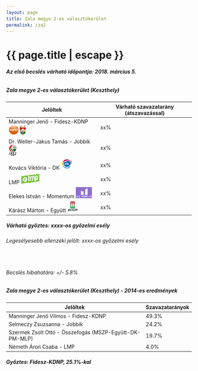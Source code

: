 ```yaml
---
layout: page
title: Zala megye 2-es választókerület
permalink: /za2
---
```


<h1 class="page-title">{{ page.title | escape }}</h1>

<div class="section">
    <div class="row">
          <div class="col s12"><h6><span><strong>Az első becslés várható időpontja: 2018. március 5.</strong></span></h6>
		  <h5>Zala megye 2-es választókerület (Keszthely)</h5>
            <table class="striped">
              <thead>
                <tr>
                    <th>Jelöltek</th>
                    <th>Várható szavazatarány (átszavazással)</th>
                </tr>
              </thead>
              <tbody>
             <tr>
                  <td>Manninger Jenő - Fidesz-KDNP <img src="images/fideszkdnp_logo.png"></td>
				  <td id="id_fidesz">xx%</td>
			</tr>
			<tr><td>Dr. Weller-Jakus Tamás - Jobbik <img src="images/jobbik_logo.png"></td><td id="id_jobbik">xx%</td></tr>
<tr>
                  <td>Kovács Viktória - DK <img src="images/dk_logo.png"></td>
				  <td id="id_baloldal">xx%</td>
			</tr>
			<tr>
                  <td>LMP <img src="images/lmp_logo.png"></td>
				  <td id="id_lmp">xx%</td>
			</tr>
			<tr>
				  <td>Elekes István - Momentum <img src="images/momentum_logo.png"></td>
				  <td id="id_momentum">xx%</td>
			</tr>
<tr>
<td>Kárász Márton -  Együtt <img src="images/egyutt_logo.png"></td>
<td id="id_egyutt">xx%</td>
</tr>                
              </tbody>
            </table>
			<h5>Várható győztes: <span id="gyoztes">xx</span><span id="esely">xx</span><span>-os győzelmi esély</span></h5>
			<h6>Legesélyesebb ellenzéki jelölt: <span id="masodik">xx</span><span id="esely2">xx</span><span>-os győzelmi esély</span></h6>
			<br/>
			<h6>Becslés hibahatára: +/- 5.8%</h6>
          </div>
    </div>
</div>

<div class="section">
    <div class="row">
          <div class="col s12">
		  <h5>Zala megye 2-es választókerület (Keszthely) - 2014-es eredmények</h5>
            <table class="striped">
              <thead>
                <tr>
                    <th>Jelöltek</th>
                    <th>Szavazatarányok</th>
                </tr>
              </thead>
              <tbody>
             <tr>
                  <td>Manninger Jenő Vilmos - Fidesz-KDNP</td>
				  <td>49.3%</td>
			</tr>
			<tr>
			      <td>Selmeczy Zsuzsanna - Jobbik</td>
				  <td>24.2%</td>
			</tr>
			<tr>
			      <td>Szermek Zsolt Ottó - Összefogás (MSZP-Együtt-DK-PM-MLP)</td>
				  <td>19.7%</td>  
			</tr>
			<tr>
				  <td>Németh Áron Csaba - LMP</td>
				  <td>4.0%</td>
			</tr>  	
              </tbody>
            </table>
			<h5>Győztes: Fidesz-KDNP, 25.1%-kal</h5>
          </div>
    </div>
</div>
